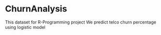 # ChurnAnalysis
This dataset for R-Programming project
We predict telco churn percentage using logistic model
